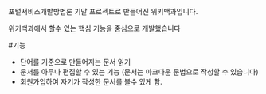 포털서비스개발방법론 기말 프로젝트로 만들어진 위키백과입니다.

위키백과에서 할수 있는 핵심 기능을 중심으로 개발했습니다

#기능
- 단어를 기준으로 만들어지는 문서 읽기
- 문서를 아무나 편집할 수 있는 기능 (문서는 마크다운 문법으로 작성할 수 있습니다)
- 회원가입하여 자기가 작성한 문서를 볼수 있게 함.

